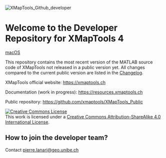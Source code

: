 ![XMapTools_Github_developer](https://user-images.githubusercontent.com/54409312/152673005-7bb96f00-b365-427c-9964-17820e6edb73.jpg)

# Welcome to the Developer Repository for XMapTools 4

[macOS](https://svgshare.com/i/ZjP.svg)

This repository contains the most recent version of the MATLAB source code of XMapTools not released in a public version yet. All changes compared to the current public version are listed in the <a href="https://github.com/xmaptools/XMapTools_Developers/blob/main/Changelog.md">Changelog</a>. 

XMapTools official website: https://xmaptools.ch

Documentation (work in progress): https://resources.xmaptools.ch  

Public repository: https://github.com/xmaptools/XMapTools_Public 

<a rel="license" href="http://creativecommons.org/licenses/by-sa/4.0/"><img alt="Creative Commons License" style="border-width:0" src="https://i.creativecommons.org/l/by-sa/4.0/88x31.png" /></a><br />This work is licensed under a <a rel="license" href="http://creativecommons.org/licenses/by-sa/4.0/">Creative Commons Attribution-ShareAlike 4.0 International License</a>.

## How to join the developer team?

Contact pierre.lanari@geo.unibe.ch




